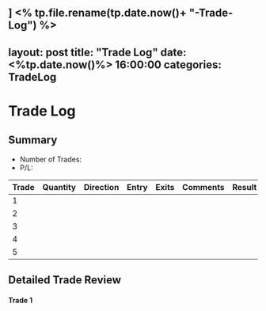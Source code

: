 ]
<% tp.file.rename(tp.date.now()+ "-Trade-Log") %>
---
layout: post
title:  "Trade Log"
date:   <%tp.date.now()%> 16:00:00
categories: TradeLog
---
# Trade Log
## Summary
- Number of Trades: 
- P/L: 

| Trade | Quantity | Direction | Entry | Exits | Comments | Result | Period |
| ----- | -------- | --------- | ----- | ----- | -------- | ------ | ------ |
| 1     |          |           |       |       |          |        |        |
| 2     |          |           |       |       |          |        |        |
| 3     |          |           |       |       |          |        |        |
| 4     |          |           |       |       |          |        |        |
| 5     |          |           |       |       |          |        |        |


## Detailed Trade Review

#### Trade 1

